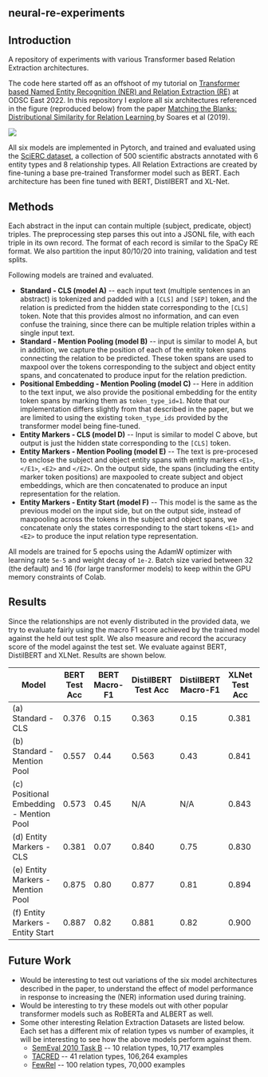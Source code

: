 ## neural-re-experiments

## Introduction

A repository of experiments with various Transformer based Relation Extraction architectures.

The code here started off as an offshoot of my tutorial on [Transformer based Named Entity Recognition (NER) and Relation Extraction (RE)](https://github.com/sujitpal/ner-re-with-transformers-odsc2022) at ODSC East 2022. In this repository I explore all six architectures referenced in the figure (reproduced below) from the paper [Matching the Blanks: Distributional Similarity for Relation Learning ](https://arxiv.org/abs/1906.03158) by Soares et al (2019).

<img src="https://github.com/sujitpal/ner-re-with-transformers-odsc2022/blob/main/figures/re-transformer-archs.png"/>

All six models are implemented in Pytorch, and trained and evaluated using the [SciERC dataset](http://nlp.cs.washington.edu/sciIE/), a collection of 500 scientific abstracts annotated with 6 entity types and 8 relationship types. All Relation Extractions are created by fine-tuning a base pre-trained Transformer model such as BERT. Each architecture has been fine tuned with BERT, DistilBERT and XL-Net.

## Methods

Each abstract in the input can contain multiple (subject, predicate, object) triples. The preprocessing step parses this out into a JSONL file, with each triple in its own record. The format of each record is similar to the SpaCy RE format. We also partition the input 80/10/20 into training, validation and test splits.

Following models are trained and evaluated.

* **Standard - CLS (model A)** -- each input text (multiple sentences in an abstract) is tokenized and padded with a `[CLS]` and `[SEP]` token, and the relation is predicted from the hidden state corresponding to the `[CLS]` token. Note that this provides almost no information, and can even confuse the training, since there can be multiple relation triples within a single input text. 
* **Standard - Mention Pooling (model B)** -- input is similar to model A, but in addition, we capture the position of each of the entity token spans connecting the relation to be predicted. These token spans are used to maxpool over the tokens corresponding to the subject and object entity spans, and concatenated to produce input for the relation prediction.
* **Positional Embedding - Mention Pooling (model C)** -- Here in addition to the text input, we also provide the positional embedding for the entity token spans by marking them as `token_type_id=1`. Note that our implementation differs slightly from that described in the paper, but we are limited to using the existing `token_type_ids` provided by the transformer model being fine-tuned.
* **Entity Markers - CLS (model D)** -- Input is similar to model C above, but output is just the hidden state corresponding to the `[CLS]` token.
* **Entity Markers - Mention Pooling (model E)** -- The text is pre-procesed to enclose the subject and object entity spans with entity markers `<E1>`, `</E1>`, `<E2>` and `</E2>`. On the output side, the spans (including the entity marker token positions) are maxpooled to create subject and object embeddings, which are then concatenated to produce an input representation for the relation.
* **Entity Markers - Entity Start (model F)** -- This model is the same as the previous model on the input side, but on the output side, instead of maxpooling across the tokens in the subject and object spans, we concatenate only the states corresponding to the start tokens `<E1>` and `<E2>` to produce the input relation type representation.

All models are trained for 5 epochs using the AdamW optimizer with learning rate `5e-5` and weight decay of `1e-2`. Batch size varied between 32 (the default) and 16 (for large transformer models) to keep within the GPU memory constraints of Colab.

## Results

Since the relationships are not evenly distributed in the provided data, we try to evaluate fairly using the macro F1 score achieved by the trained model against the held out test split. We also measure and record the accuracy score of the model against the test set. We evaluate against BERT, DistilBERT and XLNet. Results are shown below.

| Model                                   | BERT Test Acc | BERT Macro-F1 | DistilBERT Test Acc | DistilBERT Macro-F1 | XLNet Test Acc | XLNet Macro-F1 | 
| --------------------------------------- | ------------- | ------------- | ------------------- | ------------------- | -------------- | -------------- |
| (a) Standard - CLS                      | 0.376         | 0.15          | 0.363               | 0.15                | 0.381          | 0.07           |
| (b) Standard - Mention Pool             | 0.557         | 0.44          | 0.563               | 0.43                | 0.841          | 0.76           |
| (c) Positional Embedding - Mention Pool | 0.573         | 0.45          | N/A                 | N/A                 | 0.843          | 0.78           |
| (d) Entity Markers - CLS                | 0.381         | 0.07          | 0.840               | 0.75                | 0.830          | 0.83           |
| (e) Entity Markers - Mention Pool       | 0.875         | 0.80          | 0.877               | 0.81                | 0.894          | 0.84           |
| (f) Entity Markers - Entity Start       | 0.887         | 0.82          | 0.881               | 0.82                | 0.900          | 0.84           |


## Future Work

* Would be interesting to test out variations of the six model architectures described in the paper, to understand the effect of model performance in response to increasing the (NER) information used during training.
* Would be interesting to try these models out with other popular transformer models such as RoBERTa and ALBERT as well.
* Some other interesting Relation Extraction Datasets are listed below. Each set has a different mix of relation types vs number of examples, it will be interesting to see how the above models perform against them.
  * [SemEval 2010 Task B](http://www.kozareva.com/downloads.html) -- 10 relation types, 10,717 examples
  * [TACRED](https://nlp.stanford.edu/projects/tacred/) -- 41 relation types, 106,264 examples
  * [FewRel](http://www.zhuhao.me/fewrel/) -- 100 relation types, 70,000 examples

